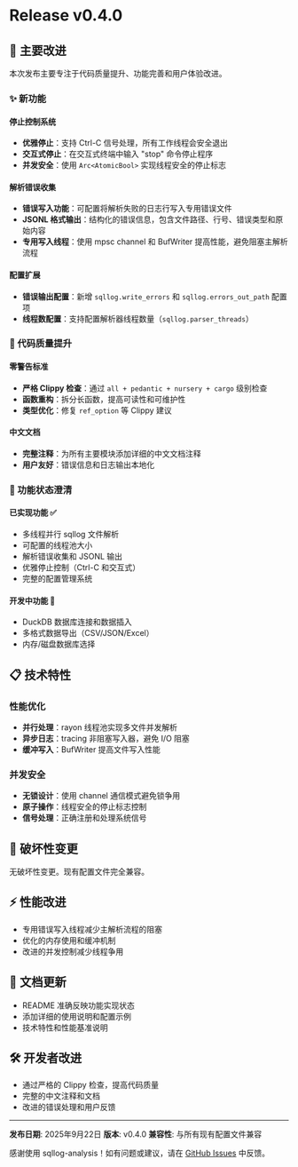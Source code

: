 # Release v0.4.0

## 🚀 主要改进

本次发布主要专注于代码质量提升、功能完善和用户体验改进。

### ✨ 新功能

#### 停止控制系统
- **优雅停止**：支持 Ctrl-C 信号处理，所有工作线程会安全退出
- **交互式停止**：在交互式终端中输入 "stop" 命令停止程序
- **并发安全**：使用 `Arc<AtomicBool>` 实现线程安全的停止标志

#### 解析错误收集
- **错误写入功能**：可配置将解析失败的日志行写入专用错误文件
- **JSONL 格式输出**：结构化的错误信息，包含文件路径、行号、错误类型和原始内容
- **专用写入线程**：使用 mpsc channel 和 BufWriter 提高性能，避免阻塞主解析流程

#### 配置扩展
- **错误输出配置**：新增 `sqllog.write_errors` 和 `sqllog.errors_out_path` 配置项
- **线程数配置**：支持配置解析器线程数量（`sqllog.parser_threads`）

### 🔧 代码质量提升

#### 零警告标准
- **严格 Clippy 检查**：通过 `all + pedantic + nursery + cargo` 级别检查
- **函数重构**：拆分长函数，提高可读性和可维护性
- **类型优化**：修复 `ref_option` 等 Clippy 建议

#### 中文文档
- **完整注释**：为所有主要模块添加详细的中文文档注释
- **用户友好**：错误信息和日志输出本地化

### 🎯 功能状态澄清

#### 已实现功能 ✅
- 多线程并行 sqllog 文件解析
- 可配置的线程池大小
- 解析错误收集和 JSONL 输出
- 优雅停止控制（Ctrl-C 和交互式）
- 完整的配置管理系统

#### 开发中功能 🚧
- DuckDB 数据库连接和数据插入
- 多格式数据导出（CSV/JSON/Excel）
- 内存/磁盘数据库选择

## 📋 技术特性

### 性能优化
- **并行处理**：rayon 线程池实现多文件并发解析
- **异步日志**：tracing 非阻塞写入器，避免 I/O 阻塞
- **缓冲写入**：BufWriter 提高文件写入性能

### 并发安全
- **无锁设计**：使用 channel 通信模式避免锁争用
- **原子操作**：线程安全的停止标志控制
- **信号处理**：正确注册和处理系统信号

## 🔄 破坏性变更

无破坏性变更。现有配置文件完全兼容。

## ⚡ 性能改进

- 专用错误写入线程减少主解析流程的阻塞
- 优化的内存使用和缓冲机制
- 改进的并发控制减少线程争用

## 📖 文档更新

- README 准确反映功能实现状态
- 添加详细的使用说明和配置示例
- 技术特性和性能基准说明

## 🛠️ 开发者改进

- 通过严格的 Clippy 检查，提高代码质量
- 完整的中文注释和文档
- 改进的错误处理和用户反馈

---

**发布日期**: 2025年9月22日
**版本**: v0.4.0
**兼容性**: 与所有现有配置文件兼容

感谢使用 sqllog-analysis！如有问题或建议，请在 [GitHub Issues](https://github.com/guangl/sqllog-analysis/issues) 中反馈。